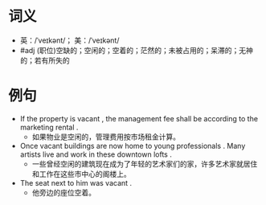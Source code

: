 # 词义
- 英：/ˈveɪkənt/； 美：/ˈveɪkənt/
- #adj (职位)空缺的；空闲的；空着的；茫然的；未被占用的；呆滞的；无神的；若有所失的
# 例句
- If the property is vacant , the management fee shall be according to the marketing rental .
	- 如果物业是空闲的，管理费用按市场租金计算。
- Once vacant buildings are now home to young professionals . Many artists live and work in these downtown lofts .
	- 一些曾经空闲的建筑现在成为了年轻的艺术家们的家，许多艺术家就居住和工作在这些市中心的阁楼上。
- The seat next to him was vacant .
	- 他旁边的座位空着。
